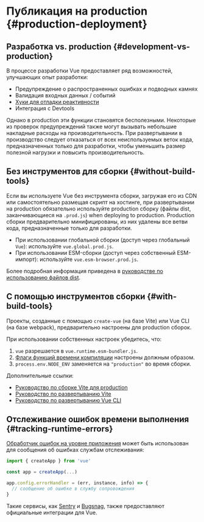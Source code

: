 # Публикация на production {#production-deployment}

## Разработка vs. production {#development-vs-production}

В процессе разработки Vue предоставляет ряд возможностей, улучшающих опыт разработки:

- Предупреждение о распространенных ошибках и подводных камнях
- Валидация входных данных / событий
- [Хуки для отладки реактивности](/guide/extras/reactivity-in-depth.html#reactivity-debugging)
- Интеграция с Devtools

Однако в production эти функции становятся бесполезными. Некоторые из проверок предупреждений также могут вызывать небольшие накладные расходы на производительность. При развертывании в производство следует отказаться от всех неиспользуемых веток кода, предназначенных только для разработки, чтобы уменьшить размер полезной нагрузки и повысить производительность.

## Без инструментов для сборки {#without-build-tools}

Если вы используете Vue без инструмента сборки, загружая его из CDN или самостоятельно размещая скрипт на хостинге, при развертывании на production обязательно используйте production сборку (файлы dist, заканчивающиеся на `.prod.js`) when deploying to production. Production сборки предварительно минифицированы, из них удалены все ветви кода, предназначенные только для разработки.

- При использовании глобальной сборки (доступ через глобальный `Vue`): используйте `vue.global.prod.js`.
- При использовании ESM-сборки (доступ через собственный ESM-импорт): используйте `vue.esm-browser.prod.js`.

Более подробная информация приведена в [руководстве по использованию файлов dist](https://github.com/vuejs/core/tree/main/packages/vue#which-dist-file-to-use).

## С помощью инструментов сборки {#with-build-tools}

Проекты, созданные с помощью `create-vue` (на базе Vite) или Vue CLI (на базе webpack), предварительно настроены для production сборок.

При использовании собственных настроек убедитесь, что:

1. `vue` разрешается в `vue.runtime.esm-bundler.js`.
2. [Флаги функций времени компиляции](https://github.com/vuejs/core/tree/main/packages/vue#bundler-build-feature-flags) настроены должным образом.
3. <code>process.env<wbr>.NODE_ENV</code> заменяется на  `"production"` во время сборки.

Дополнительные ссылки:

- [Руководство по сборке Vite для production](https://vitejs.dev/guide/build.html)
- [Руководство по развертыванию Vite](https://vitejs.dev/guide/static-deploy.html)
- [Руководство по развертыванию Vue CLI](https://cli.vuejs.org/guide/deployment.html)

## Отслеживание ошибок времени выполнения {#tracking-runtime-errors}

[Обработчик ошибок на уровне приложения](/api/application.html#app-config-errorhandler) может быть использован для сообщения об ошибках службам отслеживания:

```js
import { createApp } from 'vue'

const app = createApp(...)

app.config.errorHandler = (err, instance, info) => {
  // сообщение об ошибке в службу сопровождения
}
```

Такие сервисы, как [Sentry](https://docs.sentry.io/platforms/javascript/guides/vue/) и [Bugsnag](https://docs.bugsnag.com/platforms/javascript/vue/), также предоставляют официальные интеграции для Vue.
